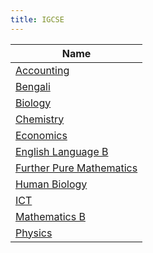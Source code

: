 ```yaml
---
title: IGCSE
---
```


| Name |
| ---- |
| [Accounting](./accounting/) |
| [Bengali](./bengali/) |
| [Biology](./biology/) |
| [Chemistry](./chemistry/) |
| [Economics](./economics/) |
| [English Language B](./english-language-b/) |
| [Further Pure Mathematics](./further-pure-mathematics/) |
| [Human Biology](./human-biology/) |
| [ICT](./ict/) |
| [Mathematics B](./mathematics-b/) |
| [Physics](./physics/) |
